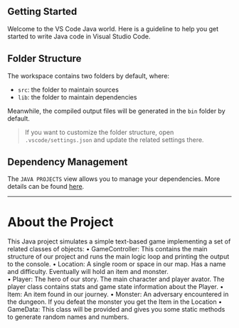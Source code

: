 ## Getting Started

Welcome to the VS Code Java world. Here is a guideline to help you get started to write Java code in Visual Studio Code.

## Folder Structure

The workspace contains two folders by default, where:

- `src`: the folder to maintain sources
- `lib`: the folder to maintain dependencies

Meanwhile, the compiled output files will be generated in the `bin` folder by default.

> If you want to customize the folder structure, open `.vscode/settings.json` and update the related settings there.

## Dependency Management

The `JAVA PROJECTS` view allows you to manage your dependencies. More details can be found [here](https://github.com/microsoft/vscode-java-dependency#manage-dependencies).

---

# About the Project

This Java project simulates a simple text-based game implementing a set of related classes of objects:
•	GameController: This contains the main structure of our project and runs the main logic loop and printing the output to the console. 
•	Location: A single room or space in our map. Has a name and difficulty. Eventually will hold an item and monster.  
•	Player: The hero of our story. The main character and player avator. The player class contains stats and game state information about the Player. 
•	Item: An item found in our journey.
•	Monster: An adversary encountered in the dungeon. If you defeat the monster you get the Item in the Location
•	GameData: This class will be provided and gives you some static methods to generate random names and numbers. 
